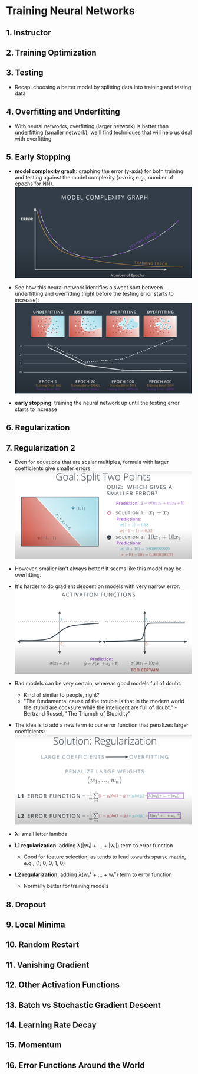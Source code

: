 # Training Neural Networks

## 1. Instructor

## 2. Training Optimization

## 3. Testing

* Recap: choosing a better model by splitting data into training and testing data

## 4. Overfitting and Underfitting

* With neural networks, overfitting (larger network) is better than underfitting (smaller network); we'll find techniques that will help us deal with overfitting

## 5. Early Stopping

* **model complexity graph**: graphing the error (y-axis) for both training and testing against the model complexity (x-axis; e.g., number of epochs for NN).
    ![](images/model-complexity-graph-1.png)

* See how this neural network identifies a sweet spot between underfitting and overfitting (right before the testing error starts to increase):
    ![](images/model-complexity-graph-2.png)

* **early stopping**: training the neural network up until the testing error starts to increase

## 6. Regularization

## 7. Regularization 2

* Even for equations that are scalar multiples, formula with larger coefficients give smaller errors:
    ![](images/regularization-1.png)

* However, smaller isn't always better! It seems like this model may be overfitting.

* It's harder to do gradient descent on models with very narrow error:
    ![](images/regularization-2.png)

* Bad models can be very certain, whereas good models full of doubt.
    - Kind of similar to people, right?
    - "The fundamental cause of the trouble is that in the modern world the stupid are cocksure while the intelligent are full of doubt." - Bertrand Russel, "The Triumph of Stupidity"

* The idea is to add a new term to our error function that penalizes larger coefficients:
    ![](images/regularization-3.png)

* **λ**: small letter lambda

* **L1 regularization**: adding λ(|w₁| + ... + |wᵢ|) term to error function
    - Good for feature selection, as tends to lead towards sparse matrix, e.g., (1, 0, 0, 1, 0)

* **L2 regularization**: adding λ(w₁² + ... + wᵢ²) term to error function
    - Normally better for training models

## 8. Dropout

## 9. Local Minima

## 10. Random Restart

## 11. Vanishing Gradient

## 12. Other Activation Functions

## 13. Batch vs Stochastic Gradient Descent

## 14. Learning Rate Decay

## 15. Momentum

## 16. Error Functions Around the World
